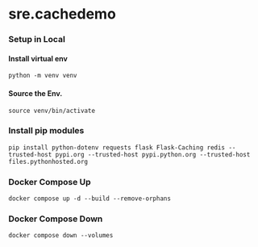 # sre.cachedemo



### Setup in Local 
#### Install virtual env

``` 
python -m venv venv
```
#### Source the Env. 
``` 
source venv/bin/activate 
```

### Install pip modules

```
pip install python-dotenv requests flask Flask-Caching redis --trusted-host pypi.org --trusted-host pypi.python.org --trusted-host files.pythonhosted.org
```
### Docker Compose Up 

```
docker compose up -d --build --remove-orphans
```

### Docker Compose Down 

```
docker compose down --volumes
```

